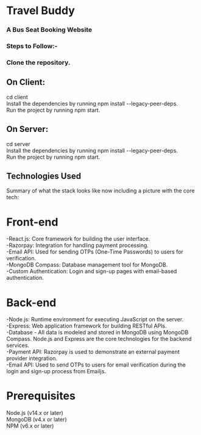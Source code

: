 # Travel Buddy
### A Bus Seat Booking Website
### Steps to Follow:-
### Clone the repository.
## On Client:
cd client<br>
Install the dependencies by running npm install --legacy-peer-deps.<br>
Run the project by running npm start.
## On Server:
cd server<br>
Install the dependencies by running npm install --legacy-peer-deps.<br>
Run the project by running npm start.
## Technologies Used
Summary of what the stack looks like now including a picture with the core tech:

# Front-end 
-React.js: Core framework for building the user interface.<br>
-Razorpay: Integration for handling payment processing.<br>
-Email API: Used for sending OTPs (One-Time Passwords) to users for verification.<br>
-MongoDB Compass: Database management tool for MongoDB.<br>
-Custom Authentication: Login and sign-up pages with email-based authentication.<br>
# Back-end 
-Node.js: Runtime environment for executing JavaScript on the server.<br>
-Express: Web application framework for building RESTful APIs.<br>
-Database - All data is modeled and stored in MongoDB using MongoDB Compass. Node.js and Express are the core technologies for the backend services.<br>
-Payment API: Razorpay is used to demonstrate an external payment provider integration.<br>
-Email API: Used to send OTPs to users for email verification during the login and sign-up process from Emailjs.<br>
# Prerequisites
Node.js (v14.x or later)<br>
MongoDB (v4.x or later)<br>
NPM (v6.x or later)

